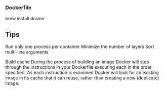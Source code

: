 ### Dockerfile

brew install docker


## Tips

Run only one process per container
Minimize the number of layers
Sort multi-line arguments


Build cache
During the process of building an image Docker will step through the instructions in your Dockerfile executing each in the order specified. As each instruction is examined Docker will look for an existing image in its cache that it can reuse, rather than creating a new (duplicate) image. 


